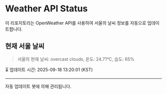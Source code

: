 
# Weather API Status

이 리포지토리는 OpenWeather API를 사용하여 서울의 날씨 정보를 자동으로 업데이트합니다.

## 현재 서울 날씨
> 서울의 현재 날씨: overcast clouds, 온도: 24.71°C, 습도: 65%

⏳ 업데이트 시간: 2025-09-18 13:20:01 (KST)

---
자동 업데이트 봇에 의해 관리됩니다.
